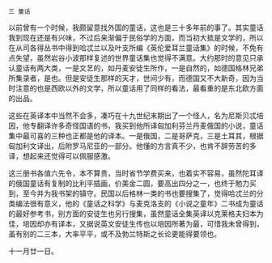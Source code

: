     三 童话 

   以前曾有一个时候，我颇留意找外国的童话，这也是三十多年前的事了。其实童话我到现在还是有兴味，不过后来渐偏于民俗学的方面，而当初大抵是文学的，所以在从司各得丛书中得到哈忒兰以及叶支所编《英伦爱耳兰童话集》的时候，不免有点失望，虽然岩谷小波那样复述的世界童话集也觉得不满意。大约那时的意见只承认童话有两大类，一是文艺的，如丹麦安徒生所作，一是自然的，如德国格林兄弟所集录者，是也。但是安徒生那样的天才，世间少有，而德国又不大新奇，因为当时注意的也是西欧以外的文学，所以童话用了同样的看法，最看重的是东北欧方面的出品。

   这些在英译本中当然不会多，凑巧在十九世纪末期出了一个怪人，名为尼斯贝忒培因，他专翻译许多奇怪国语的书，我买到他所译匈加利芬兰丹麦俄国的小说，童话集中最可喜的三种也正都是他的译本。一是俄国，二是哥萨克，三是土耳其，根据匈加利文译出，后附罗马尼亚的一部分。他懂的方言真不少，也肯不辞劳苦的多译，想起来还觉得可以佩服感激。

   这三册书各值六先令，本不算贵，当时省节学费买来，也着实不容易，虽然陀耳译的俄国童话有复制的比利平插画，价美金二圆，要高出四分之一，也终于勉力买到，至今并为我书架的镇守。民国以后格林一类的书也要搜集了，觉得哈忒兰的分类编法很有意义，他的《童话之科学》与麦克洛支的《小说之童年》二书成为童话的最好参考书，别方面的安徒生也另行搜集，虽然童话全集英译以克莱格夫妇本为佳，培因却亦有译本，又据说英文安徒生传也以培因所著为最，可惜我未曾得到，虽有别的二三本，大率平平，或不及勃兰特斯之长论更能得要领也。

   十一月廿一日。

